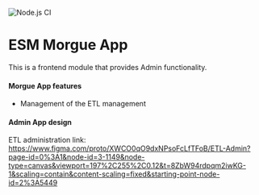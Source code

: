 ![Node.js CI](https://github.com/palladiumkenya/kenyaemr-esm-3.x/workflows/Node.js%20CI/badge.svg)

# ESM Morgue App

This is a frontend module that provides Admin functionality.

#### Morgue App features
- Management of the ETL management

#### Admin App design 

ETL administration link: https://www.figma.com/proto/XWCO0qO9dxNPsoFcLfTFoB/ETL-Admin?page-id=0%3A1&node-id=3-1149&node-type=canvas&viewport=197%2C255%2C0.12&t=8ZbW94rdpqm2iwKG-1&scaling=contain&content-scaling=fixed&starting-point-node-id=2%3A5449
